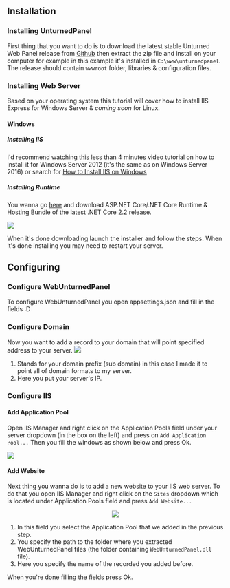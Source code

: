 ## Installation
### Installing UnturnedPanel
First thing that you want to do is to download the latest stable Unturned Web Panel release from [Github](https://github.com/RestoreMonarchyPlugins/UnturnedPanel/releases) then extract the zip file and install on your computer for example in this example it's installed in `C:\www\unturnedpanel`. The release should contain `wwwroot` folder, libraries & configuration files.

### Installing Web Server
Based on your operating system this tutorial will cover how to install IIS Express for Windows Server & *coming soon* for Linux.

#### Windows 

##### Installing IIS
I'd recommend watching [this](https://www.youtube.com/watch?v=BVuxNHF2p4c) less than 4 minutes video tutorial on how to install it for Windows Server 2012 (it's the same as on Windows Server 2016) or search for [How to Install IIS on Windows](https://cutt.ly/MT9BiE)

##### Installing Runtime
You wanna go [here](https://dotnet.microsoft.com/download/dotnet-core/2.2) and download ASP.NET Core/.NET Core Runtime & Hosting Bundle of the latest .NET Core 2.2 release.  

<img src="/assets/images/unturnedpanel/dotnetruntime_download.png" />

When it's done downloading launch the installer and follow the steps. When it's done installing you may need to restart your server.

## Configuring

### Configure WebUnturnedPanel

To configure WebUnturnedPanel you open appsettings.json and fill in the fields :D

### Configure Domain

Now you want to add a record to your domain that will point specified address to your server.
<img src="/assets/images/unturnedpanel/domain_addrecord.png" />
1. Stands for your domain prefix (sub domain) in this case I made it to point all of domain formats to my server.  
2. Here you put your server's IP.

### Configure IIS

#### Add Application Pool

Open IIS Manager and right click on the Application Pools field under your server dropdown (in the box on the left) and press on `Add Application Pool...` Then you fill the windows as shown below and press Ok.

<img src="/assets/images/unturnedpanel/application_pool.png" style=""/>

#### Add Website

Next thing you wanna do is to add a new website to your IIS web server. To do that you open IIS Manager and right click on the `Sites` dropdown which is located under Application Pools field and press `Add Website...`

<center><img src="/assets/images/unturnedpanel/add_website.png" style=""/></center>

1. In this field you select the Application Pool that we added in the previous step.
2. You specify the path to the folder where you extracted WebUnturnedPanel files (the folder containing `WebUnturnedPanel.dll` file).
3. Here you specify the name of the recorded you added before.

When you're done filling the fields press Ok.